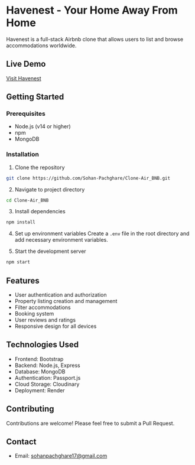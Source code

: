 # Havenest - Your Home Away From Home

Havenest is a full-stack Airbnb clone that allows users to list and browse accommodations worldwide.

## Live Demo

[Visit Havenest](https://havenest.onrender.com/listings)


## Getting Started

### Prerequisites

- Node.js (v14 or higher)
- npm
- MongoDB

### Installation

1. Clone the repository

```bash
git clone https://github.com/Sohan-Pachghare/Clone-Air_BNB.git
```

2. Navigate to project directory

```bash
cd Clone-Air_BNB
```

3. Install dependencies

```bash
npm install
```

4. Set up environment variables
   Create a `.env` file in the root directory and add necessary environment variables.

5. Start the development server

```bash
npm start
```

## Features

- User authentication and authorization
- Property listing creation and management
- Filter accommodations
- Booking system
- User reviews and ratings
- Responsive design for all devices

## Technologies Used

- Frontend: Bootstrap
- Backend: Node.js, Express
- Database: MongoDB
- Authentication: Passport.js
- Cloud Storage: Cloudinary
- Deployment: Render


## Contributing

Contributions are welcome! Please feel free to submit a Pull Request.

## Contact
- Email: sohanpachghare17@gmail.com
